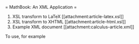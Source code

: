 = MathBook: An XML Application =

  1. XSL transform to LaTeX [[attachment:article-latex.xsl]]
  1. XSL transform to XHTML [[attachment:article-html.xsl]]
  1. Example XML document  [[attachment:calculus-article.xml]]

To use, for example
